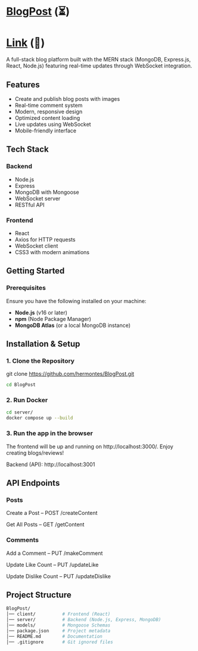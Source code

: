 # [BlogPost](http://review-fest-frontend-app.s3-website-us-east-1.amazonaws.com/) (⏳)
# [Link](http://review-fest-frontend-app.s3-website-us-east-1.amazonaws.com/) (🔗)

A full-stack blog platform built with the MERN stack (MongoDB, Express.js, React, Node.js) featuring real-time updates through WebSocket integration.

## Features

- Create and publish blog posts with images
- Real-time comment system
- Modern, responsive design
- Optimized content loading
- Live updates using WebSocket
- Mobile-friendly interface

## Tech Stack

### Backend
- Node.js
- Express
- MongoDB with Mongoose
- WebSocket server
- RESTful API

### Frontend
- React
- Axios for HTTP requests
- WebSocket client
- CSS3 with modern animations

## Getting Started

### Prerequisites  
Ensure you have the following installed on your machine:  
- **Node.js** (v16 or later)  
- **npm** (Node Package Manager)  
- **MongoDB Atlas** (or a local MongoDB instance)  

## Installation & Setup  

### 1. Clone the Repository  

git clone https://github.com/hermontes/BlogPost.git
```bash
cd BlogPost
```

### 2. Run Docker

```bash
cd server/
docker compose up --build
```

### 3. Run the app in the browser

The frontend will be up and running on http://localhost:3000/. Enjoy creating blogs/reviews!

Backend (API): http://localhost:3001

## API Endpoints
### Posts
Create a Post – POST /createContent

Get All Posts – GET /getContent
### Comments
Add a Comment – PUT /makeComment

Update Like Count – PUT /updateLike

Update Dislike Count – PUT /updateDislike

## Project Structure

```bash
BlogPost/
│── client/          # Frontend (React)
│── server/          # Backend (Node.js, Express, MongoDB)
│── models/          # Mongoose Schemas
│── package.json     # Project metadata
│── README.md        # Documentation
│── .gitignore       # Git ignored files
```


